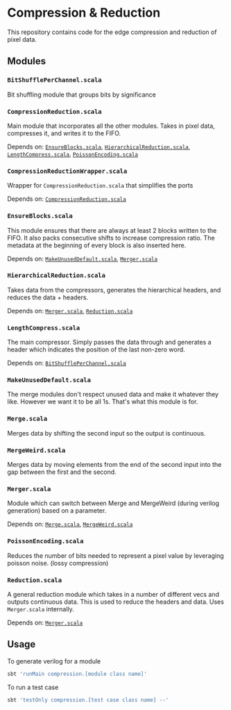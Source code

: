 # Compression & Reduction

This repository contains code for the edge compression and reduction of pixel data.

## Modules

### `BitShufflePerChannel.scala`

Bit shuffling module that groups bits by significance

### `CompressionReduction.scala`

Main module that incorporates all the other modules. Takes in pixel data, compresses it, and writes it to the FIFO.

Depends on: [`EnsureBlocks.scala`](#ensureblocksscala), [`HierarchicalReduction.scala`](#hierarchicalreductionscala), [`LengthCompress.scala`](#lengthcompressscala), [`PoissonEncoding.scala`](#poissonencodingscala)

### `CompressionReductionWrapper.scala`

Wrapper for `CompressionReduction.scala` that simplifies the ports

Depends on: [`CompressionReduction.scala`](#compressionreductionscala)

### `EnsureBlocks.scala`

This module ensures that there are always at least 2 blocks written to the FIFO. It also packs consecutive shifts to increase compression ratio. The metadata at the beginning of every block is also inserted here.

Depends on: [`MakeUnusedDefault.scala`](#makeunuseddefaultscala), [`Merger.scala`](#mergerscala)

### `HierarchicalReduction.scala`

Takes data from the compressors, generates the hierarchical headers, and reduces the data + headers.

Depends on: [`Merger.scala`](#mergerscala), [`Reduction.scala`](#reductionscala)

### `LengthCompress.scala`

The main compressor. Simply passes the data through and generates a header which indicates the position of the last non-zero word.

Depends on: [`BitShufflePerChannel.scala`](#bitshuffleperchannelscala)

### `MakeUnusedDefault.scala`

The merge modules don't respect unused data and make it whatever they like. However we want it to be all 1s. That's what this module is for.

### `Merge.scala`

Merges data by shifting the second input so the output is continuous.

### `MergeWeird.scala`

Merges data by moving elements from the end of the second input into the gap between the first and the second.

### `Merger.scala`

Module which can switch between Merge and MergeWeird (during verilog generation) based on a parameter.

Depends on: [`Merge.scala`](#mergescala), [`MergeWeird.scala`](#mergeweirdscala)

### `PoissonEncoding.scala`

Reduces the number of bits needed to represent a pixel value by leveraging poisson noise. (lossy compression)

### `Reduction.scala`

A general reduction module which takes in a number of different vecs and outputs continuous data. This is used to reduce the headers and data. Uses `Merger.scala` internally.

Depends on: [`Merger.scala`](#mergerscala)

## Usage

To generate verilog for a module
```sh
sbt 'runMain compression.[module class name]'
```

To run a test case
```sh
sbt 'testOnly compression.[test case class name] --'
```
